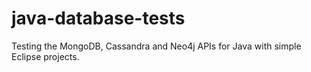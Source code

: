 # java-database-tests
Testing the MongoDB, Cassandra and Neo4j APIs for Java with simple Eclipse projects.
